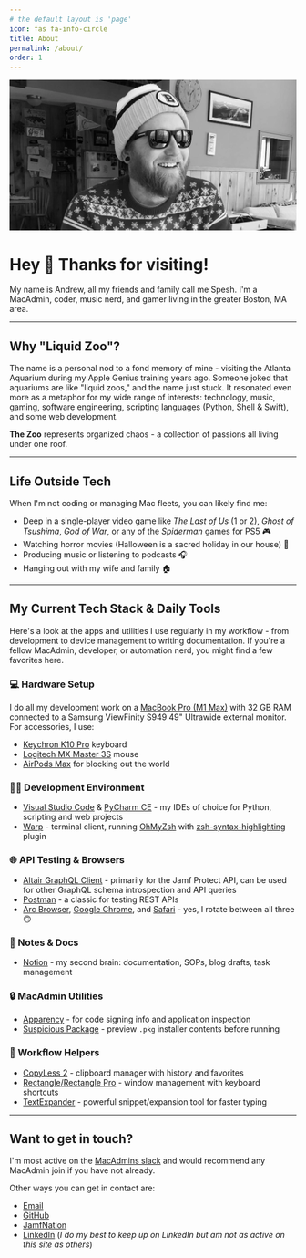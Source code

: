 ```yaml
---
# the default layout is 'page'
icon: fas fa-info-circle
title: About
permalink: /about/
order: 1
---
```


![Header image](/assets/img/about-header.webp)

# Hey 👋 Thanks for visiting!

My name is Andrew, all my friends and family call me Spesh. I'm a MacAdmin, coder, music nerd, and gamer living in the greater Boston, MA area. 

---

## Why "Liquid Zoo"?

The name is a personal nod to a fond memory of mine - visiting the Atlanta Aquarium during my Apple Genius training years ago. Someone joked that aquariums are like "liquid zoos," and the name just stuck. It resonated even more as a metaphor for my wide range of interests: technology, music, gaming, software engineering, scripting languages (Python, Shell & Swift), and some web development.

**The Zoo** represents organized chaos - a collection of passions all living under one roof.

---

## Life Outside Tech

When I'm not coding or managing Mac fleets, you can likely find me:

- Deep in a single-player video game like *The Last of Us* (1 or 2), *Ghost of Tsushima*, *God of War*, or any of the *Spiderman* games for PS5 🎮
- Watching horror movies (Halloween is a sacred holiday in our house) 🎃
- Producing music or listening to podcasts 🎧
- Hanging out with my wife and family 🏠

---

## My Current Tech Stack & Daily Tools

Here's a look at the apps and utilities I use regularly in my workflow - from development to device management to writing documentation. If you're a fellow MacAdmin, developer, or automation nerd, you might find a few favorites here.

### 💻 Hardware Setup

I do all my development work on a [MacBook Pro (M1 Max)](https://www.apple.com/macbook-pro/) with 32 GB RAM connected to a Samsung ViewFinity S949 49" Ultrawide external monitor. For accessories, I use:

- [Keychron K10 Pro](https://www.keychron.com/products/keychron-k10-pro-qmk-via-wireless-mechanical-keyboard) keyboard
- [Logitech MX Master 3S](https://www.logitech.com/en-us/shop/p/mx-master-3s-mac-bluetooth-mouse.910-006570) mouse
- [AirPods Max](https://www.apple.com/airpods-max/) for blocking out the world

### 🧑‍💻 Development Environment

- [Visual Studio Code](https://code.visualstudio.com/) & [PyCharm CE](https://jetbrains.com/pycharm/) - my IDEs of choice for Python, scripting and web projects
- [Warp](https://www.warp.dev/) - terminal client, running [OhMyZsh](https://ohmyz.sh) with [zsh-syntax-highlighting](https://github.com/zsh-users/zsh-syntax-highlighting) plugin

### 🌐 API Testing & Browsers

- [Altair GraphQL Client](https://altairgraphql.dev/) - primarily for the Jamf Protect API, can be used for other GraphQL schema introspection and API queries
- [Postman](https://www.postman.com/) - a classic for testing REST APIs
- [Arc Browser](https://arc.net/), [Google Chrome](https://www.google.com/chrome/), and [Safari](https://www.apple.com/safari/) - yes, I rotate between all three 🙃

### 📝 Notes & Docs

- [Notion](https://www.notion.so/) - my second brain: documentation, SOPs, blog drafts, task management

### 🔒 MacAdmin Utilities

- [Apparency](https://www.mothersruin.com/software/Apparency/) - for code signing info and application inspection
- [Suspicious Package](https://www.mothersruin.com/software/SuspiciousPackage/) - preview `.pkg` installer contents before running

### 🔧 Workflow Helpers

- [CopyLess 2](https://copyless.net/) - clipboard manager with history and favorites
- [Rectangle/Rectangle Pro](https://rectangleapp.com/) - window management with keyboard shortcuts
- [TextExpander](https://textexpander.com) - powerful snippet/expansion tool for faster typing

---

## Want to get in touch?

I'm most active on the [MacAdmins slack](https://www.macadmins.org/) and would recommend any MacAdmin join if you have not already.

Other ways you can get in contact are:

- [Email](mailto:info@aliquidzoo.io)
- [GitHub](https://github.com/liquidz00)
- [JamfNation](https://community.jamf.com/t5/user/viewprofilepage/user-id/140536)
- [LinkedIn](https://www.linkedin.com/in/andrewspeciale) (*I do my best to keep up on LinkedIn but am not as active on this site as others*)
